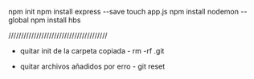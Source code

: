 <!-- STEPS TO SET UP -->

npm init
npm install express --save
touch app.js
npm install nodemon -- global
npm install hbs

///////////////////////////////////////

- quitar init de la carpeta copiada -
rm -rf .git

- quitar archivos añadidos por erro -
git reset